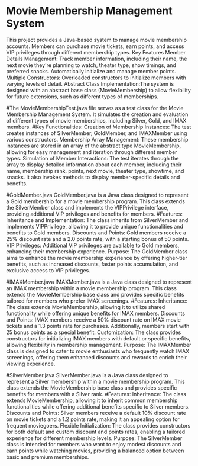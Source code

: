 # Movie Membership Management System
This project provides a Java-based system to manage movie membership accounts. Members can purchase movie tickets, earn points, and access VIP privileges through different membership types.
Key Features
Member Details Management:
Track member information, including their name, the next movie they're planning to watch, theater type, show timings, and preferred snacks.
Automatically initialize and manage member points.
Multiple Constructors:
Overloaded constructors to initialize members with varying levels of detail.
Abstract Class Implementation:The system is designed with an abstract base class (MovieMembership) to allow flexibility for future extensions, such as different types of memberships.

#The MovieMembershipTest.java file serves as a test class for the Movie Membership Management System. It simulates the creation and evaluation of different types of movie memberships, including Silver, Gold, and IMAX members.
#Key Functionalities:
Creation of Membership Instances:
The test creates instances of SilverMember, GoldMember, and IMAXMember using various constructors.
Membership Array Management:
These membership instances are stored in an array of the abstract type MovieMembership, allowing for easy management and iteration through different member types.
Simulation of Member Interactions:
The test iterates through the array to display detailed information about each member, including their name, membership rank, points, next movie, theater type, showtime, and snacks.
It also invokes methods to display member-specific details and benefits.


#GoldMember.java
GoldMember.java is a Java class designed to represent a Gold membership for a movie membership program. This class extends the SilverMember class and implements the VIPPrivilege interface, providing additional VIP privileges and benefits for members.
#Features:
Inheritance and Implementation: The class inherits from SilverMember and implements VIPPrivilege, allowing it to provide unique functionalities and benefits to Gold members.
Discounts and Points: Gold members receive a 25% discount rate and a 2.0 points rate, with a starting bonus of 50 points.
VIP Privileges: Additional VIP privileges are available to Gold members, enhancing their membership experience.
Purpose:
The GoldMember class aims to enhance the movie membership experience by offering higher-tier benefits, such as increased discounts, faster points accumulation, and exclusive access to VIP privileges.

#IMAXMember.java
IMAXMember.java is a Java class designed to represent an IMAX membership within a movie membership program. This class extends the MovieMembership base class and provides specific benefits tailored for members who prefer IMAX screenings.
#Features:
Inheritance: The class extends MovieMembership, allowing it to utilize shared functionality while offering unique benefits for IMAX members.
Discounts and Points: IMAX members receive a 50% discount rate on IMAX movie tickets and a 1.3 points rate for purchases. Additionally, members start with 25 bonus points as a special benefit.
Customization: The class provides constructors for initializing IMAX members with default or specific benefits, allowing flexibility in membership management.
Purpose:
The IMAXMember class is designed to cater to movie enthusiasts who frequently watch IMAX screenings, offering them enhanced discounts and rewards to enrich their viewing experience.

#SilverMember.java
SilverMember.java is a Java class designed to represent a Silver membership within a movie membership program. This class extends the MovieMembership base class and provides specific benefits for members with a Silver rank.
#Features:
Inheritance: The class extends MovieMembership, allowing it to inherit common membership functionalities while offering additional benefits specific to Silver members.
Discounts and Points: Silver members receive a default 10% discount rate on movie tickets and a 1.2 points rate, making it an appealing option for frequent moviegoers.
Flexible Initialization: The class provides constructors for both default and custom discount and points rates, enabling a tailored experience for different membership levels.
Purpose:
The SilverMember class is intended for members who want to enjoy modest discounts and earn points while watching movies, providing a balanced option between basic and premium memberships.

